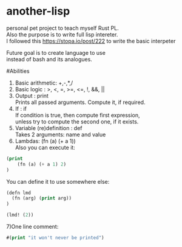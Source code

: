 # another-lisp
personal pet project to teach myself Rust PL.<br/>
Also the purpose is to write full lisp intereter.<br/>
I followed this https://stopa.io/post/222 to write the basic interpeter<br/>

Future goal is to create language to use<br/>
instead of bash and its analogues.<br/>

#Abilities
1) Basic arithmetic: +,-,*,/<br/>
2) Basic logic     : >, <, =, >=, <=, !, &&, ||<br/>
3) Output          : print<br/>
Prints all passed arguments. Compute it, if required.<br/>
4) If              : if<br/>
If condition is true, then compute first expression,<br/> 
unless try to compute the second one, if it exists.<br/>
5) Variable (re)definition : def<br/>
Takes 2 arguments: name and value<br/>
6) Lambdas: (fn (a) (+ a 1))<br/>
Also you can execute it:<br/>

```lisp
(print
    (fn (a) (+ a 1) 2)
)
```
You can define it to use somewhere else:<br/>
```lisp
(defn lmd
  (fn (arg) (print arg))
)

(lmd! (2))
```

7)One line comment:<br>
```lisp 
#(print "it won't never be printed")
```
